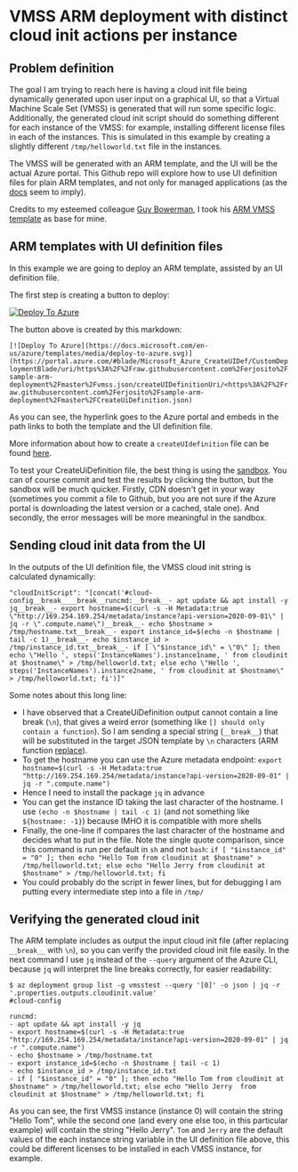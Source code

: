 # VMSS ARM deployment with distinct cloud init actions per instance

## Problem definition

The goal I am trying to reach here is having a cloud init file being dynamically generated upon user input on a graphical UI, so that a Virtual Machine Scale Set (VMSS) is generated that will run some specific logic. Additionally, the generated cloud init script should do something different for each instance of the VMSS: for example, installing different license files in each of the instances. This is simulated in this example by creating a slightly different `/tmp/helloworld.txt` file in the instances.

The VMSS will be generated with an ARM template, and the UI will be the actual Azure portal. This Github repo will explore how to use UI definition files for plain ARM templates, and not only for managed applications (as the [docs](https://docs.microsoft.com/azure/azure-resource-manager/managed-applications/create-uidefinition-overview) seem to imply).

Credits to my esteemed colleague [Guy Bowerman](https://github.com/gbowerman), I took his [ARM VMSS template](https://github.com/gbowerman/azure-minecraft/blob/main/azure-marketplace/minecraft-server-ubuntu/mainTemplate.json) as base for mine.

## ARM templates with UI definition files

In this example we are going to deploy an ARM template, assisted by an UI definition file.

The first step is creating a button to deploy:

[![Deploy To Azure](https://docs.microsoft.com/en-us/azure/templates/media/deploy-to-azure.svg)](https://portal.azure.com/#blade/Microsoft_Azure_CreateUIDef/CustomDeploymentBlade/uri/https%3A%2F%2Fraw.githubusercontent.com%2Ferjosito%2Fsample-arm-deployment%2Fmaster%2Fvmss.json/createUIDefinitionUri/https%3A%2F%2Fraw.githubusercontent.com%2Ferjosito%2Fsample-arm-deployment%2Fmaster%2FCreateUiDefinition.json)

The button above is created by this markdown:

```[![Deploy To Azure](https://docs.microsoft.com/en-us/azure/templates/media/deploy-to-azure.svg)](https://portal.azure.com/#blade/Microsoft_Azure_CreateUIDef/CustomDeploymentBlade/uri/https%3A%2F%2Fraw.githubusercontent.com%2Ferjosito%2Fsample-arm-deployment%2Fmaster%2Fvmss.json/createUIDefinitionUri/<https%3A%2F%2Fraw.githubusercontent.com%2Ferjosito%2Fsample-arm-deployment%2Fmaster%2FCreateUiDefinition.json)```

As you can see, the hyperlink goes to the Azure portal and embeds in the path links to both the template and the UI definition file.

More information about how to create a `createUIdefinition` file can be found [here](https://docs.microsoft.com/azure/azure-resource-manager/managed-applications/create-uidefinition-overview).

To test your CreateUiDefinition file, the best thing is using the [sandbox](https://portal.azure.com/?feature.customPortal=false&#blade/Microsoft_Azure_CreateUIDef/SandboxBlade). You can of course commit and test the results by clicking the button, but the sandbox will be much quicker. Firstly, CDN doesn't get in your way (sometimes you commit a file to Github, but you are not sure if the Azure portal is downloading the latest version or a cached, stale one). And secondly, the error messages will be more meaningful in the sandbox.

## Sending cloud init data from the UI

In the outputs of the UI definition file, the VMSS cloud init string is calculated dynamically:

```"cloudInitScript": "[concat('#cloud-config__break____break__runcmd:__break__- apt update && apt install -y jq__break__- export hostname=$(curl -s -H Metadata:true \"http://169.254.169.254/metadata/instance?api-version=2020-09-01\" | jq -r \".compute.name\")__break__- echo $hostname > /tmp/hostname.txt__break__- export instance_id=$(echo -n $hostname | tail -c 1)__break__- echo $instance_id > /tmp/instance_id.txt__break__- if [ \"$instance_id\" = \"0\" ]; then echo \"Hello ', steps('InstanceNames').instance1name, ' from cloudinit at $hostname\" > /tmp/helloworld.txt; else echo \"Hello ', steps('InstanceNames').instance2name, ' from cloudinit at $hostname\" > /tmp/helloworld.txt; fi')]"```

Some notes about this long line:

* I have observed that a CreateUiDefinition output cannot contain a line break (`\n`), that gives a weird error (something like `[] should only contain a function`). So I am sending a special string (`__break__`) that will be substituted in the target JSON template by `\n` characters (ARM function [replace](https://docs.microsoft.com/azure/azure-resource-manager/templates/template-functions-string#replace)).
* To get the hostname you can use the Azure metadata endpoint: ```export hostname=$(curl -s -H Metadata:true "http://169.254.169.254/metadata/instance?api-version=2020-09-01" | jq -r ".compute.name")```
* Hence I need to install the package `jq` in advance
* You can get the instance ID taking the last character of the hostname. I use `(echo -n $hostname | tail -c 1)` (and not something like `${hostname: -1}`) because IMHO it is compatible with more shells
* Finally, the one-line if compares the last character of the hostname and decides what to put in the file. Note the single quote comparison, since this command is run per default in `sh` and not `bash`: ```if [ "$instance_id" = "0" ]; then echo "Hello Tom from cloudinit at $hostname" > /tmp/helloworld.txt; else echo "Hello Jerry from cloudinit at $hostname" > /tmp/helloworld.txt; fi```
* You could probably do the script in fewer lines, but for debugging I am putting every intermediate step into a file in `/tmp/`

## Verifying the generated cloud init

The ARM template includes as output the input cloud init file (after replacing `__break__` with `\n`), so you can verify the provided cloud init file easily. In the next command I use `jq` instead of the `--query` argument of the Azure CLI, because `jq` will interpret the line breaks correctly, for easier readability:

```
$ az deployment group list -g vmsstest --query '[0]' -o json | jq -r '.properties.outputs.cloudinit.value'
#cloud-config

runcmd:
- apt update && apt install -y jq
- export hostname=$(curl -s -H Metadata:true "http://169.254.169.254/metadata/instance?api-version=2020-09-01" | jq -r ".compute.name")
- echo $hostname > /tmp/hostname.txt
- export instance_id=$(echo -n $hostname | tail -c 1)
- echo $instance_id > /tmp/instance_id.txt
- if [ "$instance_id" = "0" ]; then echo "Hello Tom from cloudinit at $hostname" > /tmp/helloworld.txt; else echo "Hello Jerry  from cloudinit at $hostname" > /tmp/helloworld.txt; fi
```

As you can see, the first VMSS instance (instance 0) will contain the string "Hello Tom", while the second one (and every one else too, in this particular example) will contain the string "Hello Jerry". `Tom` and `Jerry` are the default values of the each instance string variable in the UI definition file above, this could be different licenses to be installed in each VMSS instance, for example.
